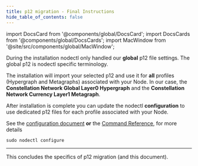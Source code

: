 ```yaml
---
title: p12 migration - Final Instructions
hide_table_of_contents: false
---
```

<intro-end />

import DocsCard from '@components/global/DocsCard';
import DocsCards from '@components/global/DocsCards';
import MacWindow from '@site/src/components/global/MacWindow';

<head>
  <title>Constellation Network Automation with nodectl</title>
  <meta
    name="description"
    content="nodectl installation of new Node"
  />
</head>

During the installation nodectl only handled our **global** p12 file settings.  The global p12 is nodectl specific terminology.

The installation will import your selected p12 and use it for **all** profiles (Hypergraph and Metagraphs) associated with your Node.  In our case, the **Constellation Network Global Layer0 Hypergraph** and the **Constellation Network Currency Layer1 Metagraph**.

After installation is complete you can update the nodectl **configuration** to use dedicated p12 files for each profile associated with your Node.

See the [configuration document](/validate/automated/nodectlConfig) **or** the [Command Reference](/validate/automated/nodectlCommands), for more details
```
sudo nodectl configure
```
---
This concludes the specifics of p12 migration (and this document).